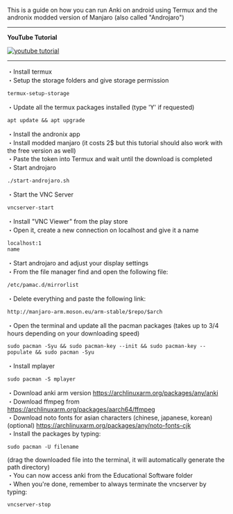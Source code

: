 This is a guide on how you can run Anki on android using Termux and the andronix modded version of Manjaro (also called "Androjaro")
***
**YouTube Tutorial**

[![youtube tutorial](https://img.youtube.com/vi/0RNs27woiJ4/0.jpg)](https://www.youtube.com/watch?v=0RNs27woiJ4)
***
・Install termux<br/>
・Setup the storage folders and give storage permission
```following
termux-setup-storage
```
・Update all the termux packages installed (type 'Y' if requested)
```
apt update && apt upgrade
```
・Install the andronix app<br/>
・Install modded manjaro (it costs 2$ but this tutorial should also work with the free version as well)<br/>
・Paste the token into Termux and wait until the download is completed<br/>
・Start androjaro
```
./start-androjaro.sh
```
・Start the VNC Server
```
vncserver-start
```
・Install "VNC Viewer" from the play store<br/>
・Open it, create a new connection on localhost and give it a name
```
localhost:1
name
```
・Start androjaro and adjust your display settings<br/>
・From the file manager find and open the following file:
```
/etc/pamac.d/mirrorlist
```
・Delete everything and paste the following link:
```
http://manjaro-arm.moson.eu/arm-stable/$repo/$arch
```
・Open the terminal and update all the pacman packages (takes up to 3/4 hours depending on your downloading speed)
```
sudo pacman -Syu && sudo pacman-key --init && sudo pacman-key --populate && sudo pacman -Syu
```
・Install mplayer
```
sudo pacman -S mplayer
```
・Download anki arm version https://archlinuxarm.org/packages/any/anki<br/>
・Download ffmpeg from https://archlinuxarm.org/packages/aarch64/ffmpeg<br/>
・Download noto fonts for asian characters (chinese, japanese, korean) (optional) https://archlinuxarm.org/packages/any/noto-fonts-cjk<br/>
・Install the packages by typing:
```
sudo pacman -U filename
```
(drag the downloaded file into the terminal, it will automatically generate the path directory)<br/>
・You can now access anki from the Educational Software folder<br/>
・When you're done, remember to always terminate the vncserver by typing:
```
vncserver-stop
```

